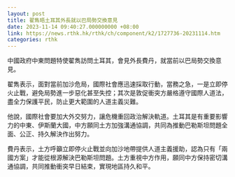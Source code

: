 ```yaml
---
layout: post
title: 翟雋晤土耳其外長就以巴局勢交換意見
date: 2023-11-14 09:40:27.000000000 +08:00
link: https://news.rthk.hk/rthk/ch/component/k2/1727736-20231114.htm
categories: rthk
---
```


中國政府中東問題特使翟雋訪問土耳其，會見外長費丹，就當前以巴局勢交換意見。

翟雋表示，面對當前加沙危局，國際社會應迅速採取行動，當務之急，一是立即停火止戰，避免局勢進一步惡化甚至失控；其次是敦促衝突方嚴格遵守國際人道法，盡全力保護平民，防止更大範圍的人道主義災難。

他說，國際社會要加大外交努力，讓危機重回政治解決軌道。土耳其是有重要影響力的中東、伊斯蘭大國，中方願同土方加強溝通協調，共同為推動巴勒斯坦問題全面、公正、持久解決作出努力。

費丹表示，土方呼籲立即停火止戰並向加沙地帶提供人道主義援助，認為只有「兩國方案」才能從根源解決巴勒斯坦問題。土方重視中方作用，願同中方保持密切溝通協調，共同推動衝突早日結束，實現地區持久和平。
